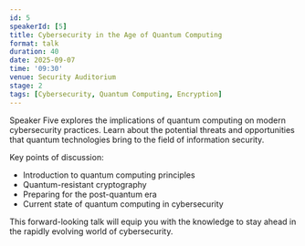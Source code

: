 ```yaml
---
id: 5
speakerId: [5]
title: Cybersecurity in the Age of Quantum Computing
format: talk
duration: 40
date: 2025-09-07
time: '09:30'
venue: Security Auditorium
stage: 2
tags: [Cybersecurity, Quantum Computing, Encryption]
---
```


Speaker Five explores the implications of quantum computing on modern cybersecurity practices. Learn about the potential threats and opportunities that quantum technologies bring to the field of information security.

Key points of discussion:

- Introduction to quantum computing principles
- Quantum-resistant cryptography
- Preparing for the post-quantum era
- Current state of quantum computing in cybersecurity

This forward-looking talk will equip you with the knowledge to stay ahead in the rapidly evolving world of cybersecurity.
